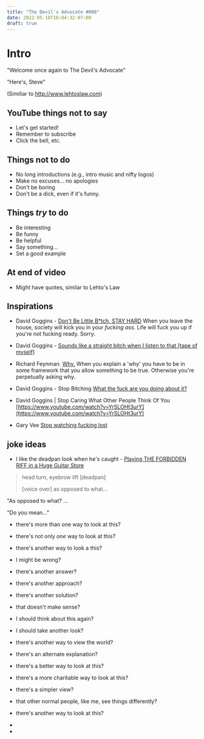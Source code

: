 ```yaml
---
title: "The Devil's Advocate #000"
date: 2022-05-18T16:04:32-07:00
draft: true
---
```


# Intro
"Welcome once again to The Devil's Advocate"

"Here's, Steve"

(Similiar to http://www.lehtoslaw.com)


## YouTube things not to say

* Let's get started!
* Remember to subscribe
* Click the bell, etc.

## Things not to do

* No long introductions (e.g., intro music and nifty logos)
* Make no excuses... no apologies
* Don't be boring
* Don't be a dick, even if it's funny.


## Things _try_ to do

* Be interesting
* Be funny
* Be helpful
* Say something...
* Set a good example

## At end of video
* Might have quotes, similar to Lehto's Law

## Inspirations

* David Goggins - [Don't Be Little B*tch, STAY HARD](https://www.youtube.com/watch?v=ELXSF0SiBec)
  When you leave the house, society will kick you in your _fucking ass_.
  Life will fuck you up if you're not fucking ready. Sorry.

* David Goggins - [Sounds like a straight bitch when I listen to that
  [tape of myself]](https://www.youtube.com/watch?v=qnP123BM5FI)

* Richard Feynman. [Why.](https://www.youtube.com/watch?v=36GT2zI8lVA)
  When you explain a 'why' you have to be in some framework that you allow
  something to be true. Otherwise you're perpetually asking why.

* David Goggins - Stop Bitching
  [What the fuck are you doing about it?](https://www.youtube.com/watch?v=kz5sBHOi3CQ)

* David Goggins | Stop Caring What Other People Think Of You
  [https://www.youtube.com/watch?v=YrSLOHt3urY](https://www.youtube.com/watch?v=YrSLOHt3urY)



* Gary Vee
  [Stop watching fucking lost](https://www.youtube.com/watch?v=TJ0Uaag5s60)


## joke ideas

* I like the deadpan look  when he's caught -
  [Playing THE FORBIDDEN RIFF in a Huge Guitar Store](https://www.youtube.com/watch?v=_2Z-5Bop7-g)


> head turn, eyebrow lift [deadpan]
>
> [voice over] as opposed to what...

"As opposed to what? ...

"Do you mean..."

 * there's more than one way to look at this?

 * there's not only _one_ way to look at this?

 * there's another way to look a this?

 * I might be wrong?

 * there's another answer?

 * there's another approach?

 * there's another solution?

 * that doesn't make sense?

 * I should think about this again?

 * I should take another look?

 * there's another way to view the world?

 * there's an alternate explanation?

 * there's a better way to look at this?

 * there's a more charitable way to look at this?

 * there's a simpler view?

 * that other normal people, like me, see things differently?

 * there's another way to look at this?

 *

 * 

